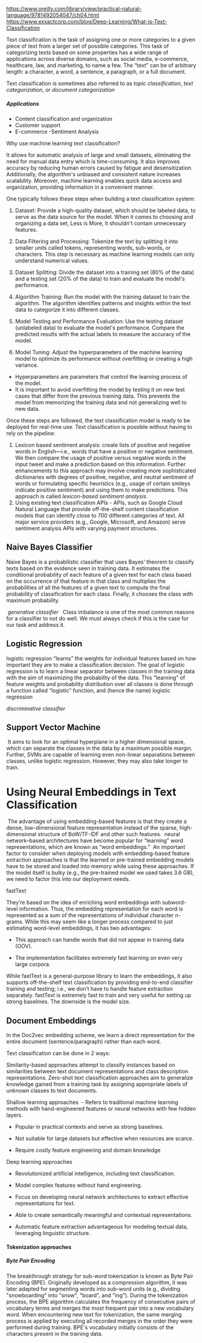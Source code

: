 
https://www.oreilly.com/library/view/practical-natural-language/9781492054047/ch04.html
https://www.exxactcorp.com/blog/Deep-Learning/What-is-Text-Classification

Text classification is the task of assigning one or more categories to a given piece of text from a larger set of possible categories. This task of categorizing texts based on some properties has a wide range of applications across diverse domains, such as social media, e-commerce, healthcare, law, and marketing, to name a few.
The “text” can be of arbitrary length: a character, a word, a sentence, a paragraph, or a full document.

Text classification is sometimes also referred to as _topic classification_, _text categorization_, or _document categorization_

##### Applications
- Content classification and organization
- Customer support
- E-commerce -Sentiment Analysis

Why use machine learning text classification?

It allows for automatic analysis of large and small datasets, eliminating the need for manual data entry which is time-consuming. It also improves accuracy by reducing human errors caused by fatigue and desensitization. Additionally, the algorithm's unbiased and consistent nature increases scalability. Moreover, machine learning enables quick data access and organization, providing information in a convenient manner.

One typically follows these steps when building a text classification system:

1. Dataset: Provide a high-quality dataset, which should be labeled data, to serve as the data source for the model. When it comes to choosing and organizing a data set, Less is More, it shouldn't contain unnecessary features.
    
2. Data Filtering and Processing: Tokenize the text by splitting it into smaller units called tokens, representing words, sub-words, or characters. This step is necessary as machine learning models can only understand numerical values.
    
3. Dataset Splitting: Divide the dataset into a training set (80% of the data) and a testing set (20% of the data) to train and evaluate the model's performance.
    
4. Algorithm Training: Run the model with the training dataset to train the algorithm. The algorithm identifies patterns and insights within the text data to categorize it into different classes.
    
5. Model Testing and Performance Evaluation: Use the testing dataset (unlabeled data) to evaluate the model's performance. Compare the predicted results with the actual labels to measure the accuracy of the model.
    
6. Model Tuning: Adjust the hyperparameters of the machine learning model to optimize its performance without overfitting or creating a high variance.
    

- Hyperparameters are parameters that control the learning process of the model.
- It is important to avoid overfitting the model by testing it on new test cases that differ from the previous training data. This prevents the model from memorizing the training data and not generalizing well to new data.

Once these steps are followed, the text classification model is ready to be deployed for real-time use.
Text classification is possible without having to rely on the pipeline:

1. Lexicon based sentiment analysis: create lists of positive and negative words in English—i.e., words that have a positive or negative sentiment. We then compare the usage of positive versus negative words in the input tweet and make a prediction based on this information. Further enhancements to this approach may involve creating more sophisticated dictionaries with degrees of positive, negative, and neutral sentiment of words or formulating specific heuristics (e.g., usage of certain smileys indicate positive sentiment) and using them to make predictions. This approach is called _lexicon-based sentiment analysis_.
2. Using existing text classification APIs - APIs, such as Google Cloud Natural Language that provide off-the-shelf content classification models that can identify close to 700 different categories of text. All major service providers (e.g., Google, Microsoft, and Amazon) serve sentiment analysis APIs with varying payment structures.

## Naive Bayes Classifier
Naive Bayes is a probabilistic classifier that uses Bayes’ theorem to classify texts based on the evidence seen in training data. It estimates the conditional probability of each feature of a given text for each class based on the occurrence of that feature in that class and multiplies the probabilities of all the features of a given text to compute the final probability of classification for each class. Finally, it chooses the class with maximum probability.

 _generative classifier_
 
Class imbalance is one of the most common reasons for a classifier to not do well. We must always check if this is the case for our task and address it.

## Logistic Regression

logistic regression “learns” the weights for individual features based on how important they are to make a classification decision. The goal of logistic regression is to learn a linear separator between classes in the training data with the aim of maximizing the probability of the data. This “learning” of feature weights and probability distribution over all classes is done through a function called “logistic” function, and (hence the name) logistic regression

_discriminative classifier_

## Support Vector Machine

 It aims to look for an optimal hyperplane in a higher dimensional space, which can separate the classes in the data by a maximum possible margin. Further, SVMs are capable of learning even non-linear separations between classes, unlike logistic regression. However, they may also take longer to train.

# Using Neural Embeddings in Text Classification

 The advantage of using embedding-based features is that they create a dense, low-dimensional feature representation instead of the sparse, high-dimensional structure of BoW/TF-IDF and other such features.
 neural network–based architectures have become popular for “learning” word representations, which are known as “word embeddings.”
 An important factor to consider when deploying models with embedding-based feature extraction approaches is that the learned or pre-trained embedding models have to be stored and loaded into memory while using these approaches. If the model itself is bulky (e.g., the pre-trained model we used takes 3.6 GB), we need to factor this into our deployment needs.

fastText

They’re based on the idea of enriching word embeddings with subword-level information. Thus, the embedding representation for each word is represented as a sum of the representations of individual character n-grams. While this may seem like a longer process compared to just estimating word-level embeddings, it has two advantages:

- This approach can handle words that did not appear in training data (OOV).
    
- The implementation facilitates extremely fast learning on even very large corpora.

While fastText is a general-purpose library to learn the embeddings, it also supports off-the-shelf text classification by providing end-to-end classifier training and testing; i.e., we don’t have to handle feature extraction separately.
fastText is extremely fast to train and very useful for setting up strong baselines. The downside is the model size.

## Document Embeddings
In the Doc2vec embedding scheme, we learn a direct representation for the entire document (sentence/paragraph) rather than each word.

Text classification can be done in 2 ways:

Similarity-based approaches attempt to classify instances based on similarities between text document representations and class description representations. Zero-shot text classification approaches aim to generalize knowledge gained from a training task by assigning appropriate labels of unknown classes to text documents.

Shallow learning approaches
 - Refers to traditional machine learning methods with hand-engineered features or neural networks with few hidden layers.    

- Popular in practical contexts and serve as strong baselines.
    
- Not suitable for large datasets but effective when resources are scarce.
    
- Require costly feature engineering and domain knowledge

Deep learning approaches

- Revolutionized artificial intelligence, including text classification.
    
- Model complex features without hand engineering.
    
- Focus on developing neural network architectures to extract effective representations for text.
    
- Able to create semantically meaningful and contextual representations.
    
- Automatic feature extraction advantageous for modeling textual data, leveraging linguistic structure.


#### Tokenization approaches

##### Byte Pair Encoding

The breakthrough strategy for sub-word tokenization is known as Byte Pair Encoding (BPE). Originally developed as a compression algorithm, it was later adapted for segmenting words into sub-word units (e.g., dividing "snowboarding" into "snow", "board", and "ing"). During the tokenization process, the BPE algorithm calculates the frequency of consecutive pairs of vocabulary terms and merges the most frequent pair into a new vocabulary word. When encountering new text for tokenization, the same merging process is applied by executing all recorded merges in the order they were performed during training. BPE's vocabulary initially consists of the characters present in the training data.


